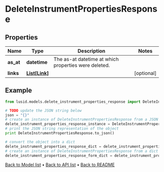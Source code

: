 # DeleteInstrumentPropertiesResponse


## Properties
Name | Type | Description | Notes
------------ | ------------- | ------------- | -------------
**as_at** | **datetime** | The as-at datetime at which properties were deleted. | 
**links** | [**List[Link]**](Link.md) |  | [optional] 

## Example

```python
from lusid.models.delete_instrument_properties_response import DeleteInstrumentPropertiesResponse

# TODO update the JSON string below
json = "{}"
# create an instance of DeleteInstrumentPropertiesResponse from a JSON string
delete_instrument_properties_response_instance = DeleteInstrumentPropertiesResponse.from_json(json)
# print the JSON string representation of the object
print DeleteInstrumentPropertiesResponse.to_json()

# convert the object into a dict
delete_instrument_properties_response_dict = delete_instrument_properties_response_instance.to_dict()
# create an instance of DeleteInstrumentPropertiesResponse from a dict
delete_instrument_properties_response_form_dict = delete_instrument_properties_response.from_dict(delete_instrument_properties_response_dict)
```
[Back to Model list](../README.md#documentation-for-models) &#8226; [Back to API list](../README.md#documentation-for-api-endpoints) &#8226; [Back to README](../README.md)


